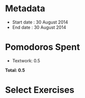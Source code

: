 Metadata
=========

- Start date : 30 August 2014
- End date : 30 August 2014

Pomodoros Spent
===============

- Textwork: 0.5

**Total: 0.5**

Select Exercises
================
